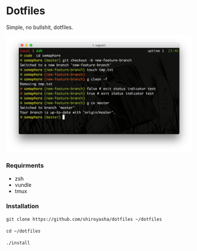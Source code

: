 # Dotfiles

Simple, no bullshit, dotfiles.

![Shiroyasha dotfiles screenshot](screenshot.png)

### Requirments

- zsh
- vundle
- tmux

### Installation

```
git clone https://github.com/shiroyasha/dotfiles ~/dotfiles

cd ~/dotfiles

./install
```

